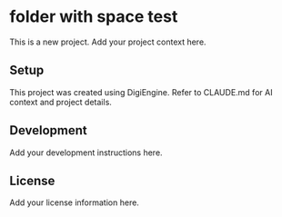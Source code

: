# folder with space test

This is a new project. Add your project context here.

## Setup
This project was created using DigiEngine. Refer to CLAUDE.md for AI context and project details.

## Development
Add your development instructions here.

## License
Add your license information here.
